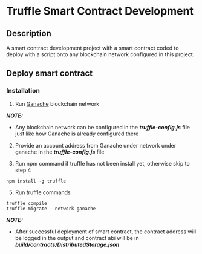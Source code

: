 # Truffle Smart Contract Development

## Description

A smart contract development project with a smart contract coded to deploy with a script onto any blockchain network configured in this project.

## Deploy smart contract

### Installation

1. Run [Ganache](https://trufflesuite.com/ganache/) blockchain network

**_NOTE:_**

- Any blockchain network can be configured in the **_truffle-config.js_** file just like how Ganache is already configured there

2. Provide an account address from Ganache under network under ganache in the **_truffle-config.js_** file

3. Run npm command if truffle has not been install yet, otherwise skip to step 4

```shell
npm install -g truffle
```

5. Run truffle commands

```shell
truffle compile
truffle migrate --network ganache
```
**_NOTE:_**

- After successful deployment of smart contract, the contract address will be logged in the output and contract abi will be in **_build/contracts/DistributedStorage.json_**

